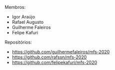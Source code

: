 Membros:
- Igor Araújo
- Rafael Augusto
- Guilherme Faleiros
- Felipe Kafuri

Repositórios:
- https://github.com/guilhermefaleiros/mfs-2020
- https://github.com/rafssn/mfs-2020
- https://github.com/felipekafuri/mfs-2020
